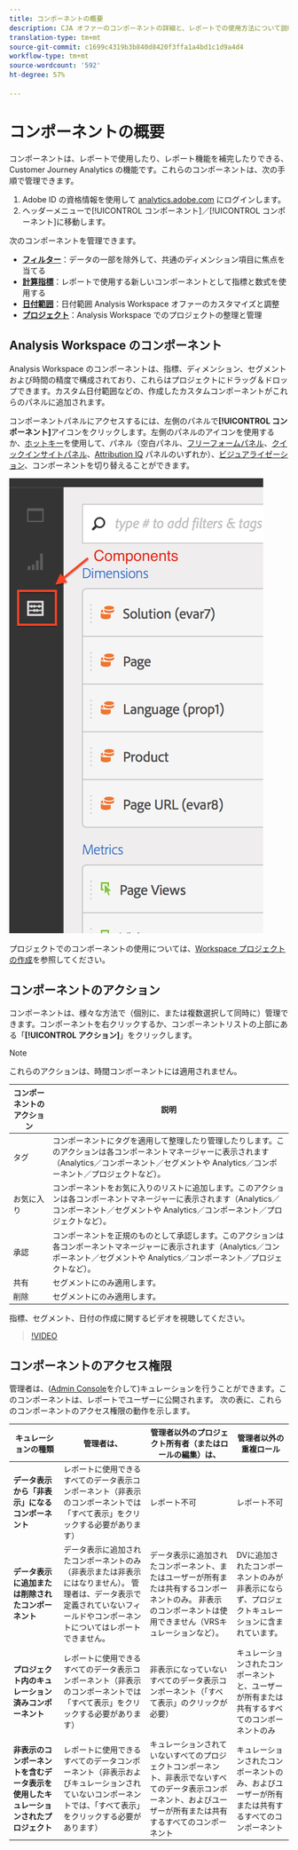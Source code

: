 ```yaml
---
title: コンポーネントの概要
description: CJA オファーのコンポーネントの詳細と、レポートでの使用方法について説明します。
translation-type: tm+mt
source-git-commit: c1699c4319b3b840d8420f3ffa1a4bd1c1d9a4d4
workflow-type: tm+mt
source-wordcount: '592'
ht-degree: 57%

---
```



# コンポーネントの概要

コンポーネントは、レポートで使用したり、レポート機能を補完したりできる、Customer Journey Analytics の機能です。これらのコンポーネントは、次の手順で管理できます。

1. Adobe ID の資格情報を使用して [analytics.adobe.com](https://analytics.adobe.com) にログインします。
2. ヘッダーメニューで[!UICONTROL コンポーネント]／[!UICONTROL コンポーネント]に移動します。

次のコンポーネントを管理できます。

* [**フィルター**](filters/filters-overview.md)：データの一部を除外して、共通のディメンション項目に焦点を当てる
* [**計算指標**](calc-metrics/calc-metr-overview.md)：レポートで使用する新しいコンポーネントとして指標と数式を使用する
* [**日付範囲**](date-ranges/overview.md)：日付範囲 Analysis Workspace オファーのカスタマイズと調整
* [**プロジェクト**](/help/analysis-workspace/home.md)：Analysis Workspace でのプロジェクトの整理と管理

## Analysis Workspace のコンポーネント

Analysis Workspace のコンポーネントは、指標、ディメンション、セグメントおよび時間の精度で構成されており、これらはプロジェクトにドラッグ＆ドロップできます。カスタム日付範囲などの、作成したカスタムコンポーネントがこれらのパネルに追加されます。

コンポーネントパネルにアクセスするには、左側のパネルで&#x200B;**[!UICONTROL コンポーネント]**&#x200B;アイコンをクリックします。左側のパネルのアイコンを使用するか、[ホットキー](/help/analysis-workspace/build-workspace-project/fa-shortcut-keys.md)を使用して、パネル（空白パネル、[フリーフォームパネル](/help/analysis-workspace/visualizations/freeform-table/freeform-table.md)、[クイックインサイトパネル](/help/analysis-workspace/c-panels/quickinsight.md)、[Attribution IQ](/help/analysis-workspace/c-panels/attribution.md) パネルのいずれか）、[ビジュアライゼーション](/help/analysis-workspace/visualizations/freeform-analysis-visualizations.md)、コンポーネントを切り替えることができます。

![](assets/components.png)

プロジェクトでのコンポーネントの使用については、[Workspace プロジェクトの作成](/help/analysis-workspace/home.md)を参照してください。

## コンポーネントのアクション

コンポーネントは、様々な方法で（個別に、または複数選択して同時に）管理できます。コンポーネントを右クリックするか、コンポーネントリストの上部にある「**[!UICONTROL アクション]**」をクリックします。

>[!NOTE]
>
>これらのアクションは、時間コンポーネントには適用されません。

| コンポーネントのアクション | 説明 |
|--- |--- |
| タグ | コンポーネントにタグを適用して整理したり管理したりします。このアクションは各コンポーネントマネージャーに表示されます（Analytics／コンポーネント／セグメントや Analytics／コンポーネント／プロジェクトなど）。 |
| お気に入り | コンポーネントをお気に入りのリストに追加します。このアクションは各コンポーネントマネージャーに表示されます（Analytics／コンポーネント／セグメントや Analytics／コンポーネント／プロジェクトなど）。 |
| 承認 | コンポーネントを正規のものとして承認します。このアクションは各コンポーネントマネージャーに表示されます（Analytics／コンポーネント／セグメントや Analytics／コンポーネント／プロジェクトなど）。 |
| 共有 | セグメントにのみ適用します。 |
| 削除 | セグメントにのみ適用します。 |

指標、セグメント、日付の作成に関するビデオを視聴してください。

>[!VIDEO](https://video.tv.adobe.com/v/23979)

## コンポーネントのアクセス権限

管理者は、([Admin Console](https://experienceleague.adobe.com/docs/core-services/interface/manage-users-and-products/admin-getting-started.html?lang=en#manage-users-and-products)を介して)キュレーションを行うことができます。このコンポーネントは、レポートでユーザーに公開されます。 次の表に、これらのコンポーネントのアクセス権限の動作を示します。

| キュレーションの種類 | 管理者は、 | 管理者以外のプロジェクト所有者（またはロールの編集）は、 | 管理者以外の重複ロール |
| --- | --- | --- | --- |
| **データ表示から「非表示」になるコンポーネント** | レポートに使用できるすべてのデータ表示コンポーネント（非表示のコンポーネントでは「すべて表示」をクリックする必要があります） | レポート不可 | レポート不可 |
| **データ表示に追加または削除されたコンポーネント** | データ表示に追加されたコンポーネントのみ（非表示または非表示にはなりません）。 管理者は、データ表示で定義されていないフィールドやコンポーネントについてはレポートできません。 | データ表示に追加されたコンポーネント、またはユーザーが所有または共有するコンポーネントのみ。 非表示のコンポーネントは使用できません（VRSキュレーションなど）。 | DVに追加されたコンポーネントのみが非表示にならず、プロジェクトキュレーションに含まれています。 |
| **プロジェクト内のキュレーション済みコンポーネント** | レポートに使用できるすべてのデータ表示コンポーネント（非表示のコンポーネントでは「すべて表示」をクリックする必要があります） | 非表示になっていないすべてのデータ表示コンポーネント（「すべて表示」のクリックが必要） | キュレーションされたコンポーネントと、ユーザーが所有または共有するすべてのコンポーネントのみ |
| **非表示のコンポーネントを含むデータ表示を使用したキュレーションされたプロジェクト** | レポートに使用できるすべてのデータコンポーネント（非表示およびキュレーションされていないコンポーネントでは、「すべて表示」をクリックする必要があります） | キュレーションされていないすべてのプロジェクトコンポーネント、非表示でないすべてのデータ表示コンポーネント、およびユーザーが所有または共有するすべてのコンポーネント | キュレーションされたコンポーネントのみ、およびユーザーが所有または共有するすべてのコンポーネント |

